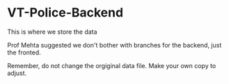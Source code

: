 # VT-Police-Backend

This is where we store the data

Prof Mehta suggested we don't bother with branches for the backend, just the fronted.  

Remember, do not change the orgiginal data file.  Make your own copy to adjust.
